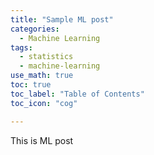 ```yaml
---
title: "Sample ML post"
categories:
  - Machine Learning
tags:
  - statistics
  - machine-learning
use_math: true
toc: true
toc_label: "Table of Contents"
toc_icon: "cog"

---
```

This is ML post
